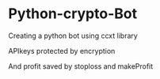 # Python-crypto-Bot

Creating a python bot using ccxt library

APIkeys protected by encryption

And profit saved by stoploss and makeProfit
